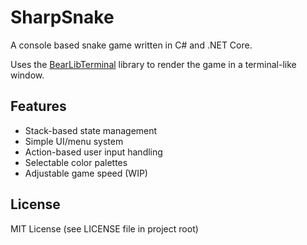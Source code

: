 # SharpSnake
A console based snake game written in C# and .NET Core.

Uses the [BearLibTerminal](https://bitbucket.org/cfyzium/bearlibterminal) library to render the game in a terminal-like window.

## Features

- Stack-based state management
- Simple UI/menu system
- Action-based user input handling
- Selectable color palettes
- Adjustable game speed (WIP)

## License

MIT License (see LICENSE file in project root)
